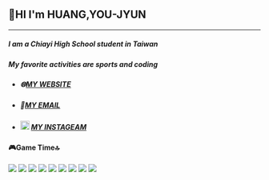 ## 👋HI I'm HUANG,YOU-JYUN

------
##### I am a Chiayi High School student in Taiwan
##### My favorite activities are sports and coding
- ##### 🌐[MY WEBSITE](https://sites.google.com/view/hyjdevelop-charlie960906/%E9%A6%96%E9%A0%81)
- ##### 📩[MY EMAIL](mailto:charlie960906@gmail.com)
- ##### <img height="18" width="18" src="https://cdn.jsdelivr.net/npm/simple-icons@v11/icons/instagram.svg" /> [MY INSTAGEAM](https://www.instagram.com/hyjcharlie960906/?hl=zh-tw)



#### 🎮Game Time🔝
<img src="https://img.shields.io/badge/Counter_Strike-000000?style=for-the-badge&logo=counter-strike&logoColor=white" />
<img src="https://img.shields.io/badge/Epic%20Games-313131?style=for-the-badge&logo=Epic%20Games&logoColor=white" />
<img src="https://img.shields.io/badge/Riot_Games-D32936?style=for-the-badge&logo=riot-games&logoColor=white" />
<img src="https://img.shields.io/badge/Steam-000000?style=for-the-badge&logo=steam&logoColor=white" />
<img src="https://img.shields.io/badge/Republic%20of%20Gamers-FF0029?style=for-the-badge&logo=Republic%20of%20Gamers&logoColor=white" />
<img src="https://img.shields.io/badge/Xbox-107C10?style=for-the-badge&logo=xbox&logoColor=white" />
<img src="https://img.shields.io/badge/Valorant-fa4454?style=for-the-badge&logo=valorant&logoColor=white" />
<img src="https://img.shields.io/badge/PlayStation-003791?style=for-the-badge&logo=playstation&logoColor=white" />
<img src="https://img.shields.io/badge/Nintendo_Switch-E60012?style=for-the-badge&logo=nintendo-switch&logoColor=white" />



